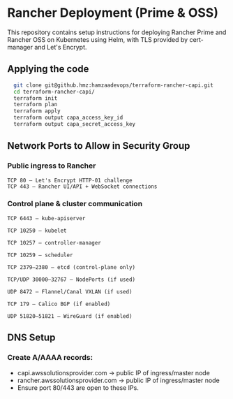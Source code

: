 # Rancher Deployment (Prime & OSS)

This repository contains setup instructions for deploying Rancher Prime and Rancher OSS on Kubernetes using Helm, with TLS provided by cert-manager and Let's Encrypt.

## Applying the code
```bash
  git clone git@github.hmz:hamzaadevops/terraform-rancher-capi.git
  cd terraform-rancher-capi/
  terraform init
  terraform plan
  terraform apply
  terraform output capa_access_key_id
  terraform output capa_secret_access_key
```

## Network Ports to Allow in Security Group
### Public ingress to Rancher
```
TCP 80 — Let's Encrypt HTTP-01 challenge
TCP 443 — Rancher UI/API + WebSocket connections
```
### Control plane & cluster communication
```
TCP 6443 — kube-apiserver

TCP 10250 — kubelet

TCP 10257 — controller-manager

TCP 10259 — scheduler

TCP 2379–2380 — etcd (control-plane only)

TCP/UDP 30000–32767 — NodePorts (if used)

UDP 8472 — Flannel/Canal VXLAN (if used)

TCP 179 — Calico BGP (if enabled)

UDP 51820–51821 — WireGuard (if enabled)
```

## DNS Setup

### Create A/AAAA records:

- capi.awssolutionsprovider.com → public IP of ingress/master node
- rancher.awssolutionsprovider.com → public IP of ingress/master node
- Ensure port 80/443 are open to these IPs.
